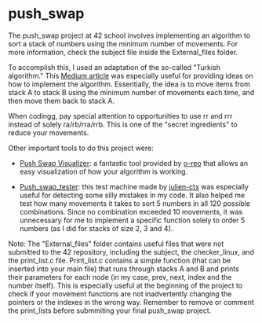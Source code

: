 # push_swap
The push_swap project at 42 school involves implementing an algorithm to sort a stack of numbers using the minimum number of movements. For more information, check the subject file inside the External_files folder.

To accomplish this, I used an adaptation of the so-called "Turkish algorithm." This [Medium article](url) was especially useful for providing ideas on how to implement the algorithm. Essentially, the idea is to move items from stack A to stack B using the minimum number of movements each time, and then move them back to stack A.

When codingg, pay special attention to opportunities to use rr and rrr instead of solely ra/rb/rra/rrb. This is one of the "secret ingredients" to reduce your movements.

Other important tools to do this project were:

- [Push Swap Visualizer](url): a fantastic tool provided by [o-reo](https://github.com/o-reo) that allows an easy visualization of how your algorithm is working.

- [Push_swap_tester](https://github.com/julien-ctx/push-swap-tester): this test machine made by [julien-ctx](https://github.com/julien-ctx) was especially useful for detecting some silly mistakes in my code. It also helped me test how many movements it takes to sort 5 numbers in all 120 possible combinations. Since no combination exceeded 10 movements, it was unnecessary for me to implement a specific function solely to order 5 numbers (as I did for stacks of size 2, 3 and 4).

Note: The "External_files" folder contains useful files that were not submitted to the 42 repository, including the subject, the checker_linux, and the print_list.c file. Print_list.c contains a simple function (that can be inserted into your main file) that runs through stacks A and B and prints their parameters for each node (in my case, prev, next, index and the number itself). This is especially useful at the beginning of the project to check if your movement functions are not inadvertently changing the pointers or the indexes in the wrong way. Remember to remove or comment the print_lists before submmiting your final push_swap project.
